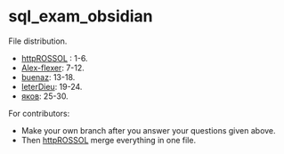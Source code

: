 # sql_exam_obsidian

File distribution.

- [httpROSSOL](https://github.com/httpROSSOL) : 1-6.
- [Alex-flexer](https://github.com/Alex-Flexer): 7-12.
- [buenaz](https://github.com/buenaz): 13-18.
- [leterDieu](https://github.com/leterDieu): 19-24.
- [яков](https://github.com): 25-30.

For contributors:
 - Make your own branch after you answer your questions given above.
 - Then [httpROSSOL](https://github.com/httpROSSOL) merge everything in one file.
